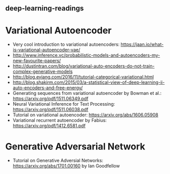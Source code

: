 ## deep-learning-readings
# Variational Autoencoder
* Very cool introduction to variational autoencoders: https://jaan.io/what-is-variational-autoencoder-vae/
* http://www.inference.vc/probabilistic-models-and-autoencoders-my-new-favourite-papers/
* http://dustintran.com/blog/variational-auto-encoders-do-not-train-complex-generative-models
* http://blog.evjang.com/2016/11/tutorial-categorical-variational.html
* http://blog.shakirm.com/2015/03/a-statistical-view-of-deep-learning-ii-auto-encoders-and-free-energy/
* Generating sequences from variational autoencoder by Bowman et al.: https://arxiv.org/pdf/1511.06349.pdf
* Neural Variational Inference for Text Processing: https://arxiv.org/pdf/1511.06038.pdf
* Tutorial on variational autoencoder: https://arxiv.org/abs/1606.05908
* Variational recurrent autoencoder by Fabius: https://arxiv.org/pdf/1412.6581.pdf

# Generative Adversarial Network
* Tutorial on Generative Adversial Networks: https://arxiv.org/abs/1701.00160 by Ian Goodfellow
